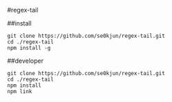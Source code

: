 #regex-tail

##install

	git clone https://github.com/se0kjun/regex-tail.git
	cd ./regex-tail
	npm install -g

##developer

	git clone https://github.com/se0kjun/regex-tail.git
	cd ./regex-tail
	npm install
	npm link

